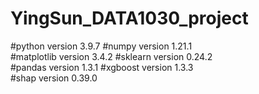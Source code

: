 # YingSun_DATA1030_project
#python version 3.9.7
#numpy version 1.21.1  
#matplotlib version 3.4.2 
#sklearn version 0.24.2  
#pandas version 1.3.1 
#xgboost version 1.3.3  
#shap version 0.39.0  
